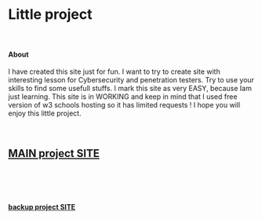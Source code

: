<h1> Little project </h1>
<br>
<h4>About</h4>
<p>
I have created this site just for fun. I want to try to create site with interesting lesson for Cybersecurity and penetration testers. Try to use your skills to find some usefull stuffs. I mark this site as very EASY, because Iam just learning.
This site is in WORKING and keep in mind that I used free version of w3 schools hosting so it has limited requests ! I hope you will enjoy this little project.
</p>
<br>

<h2><b><a href="https://lubos-source.github.io/THMWebsite/" target="_blank"> MAIN project SITE </a></b> </h2>
<br>
<br>
<br>
<h4><a href="https://lubos-source.w3spaces.com/" target="_blank"> backup project SITE </a> </h4>

